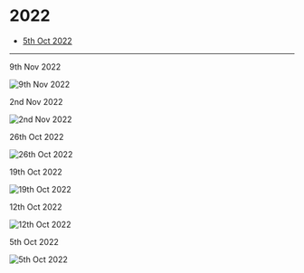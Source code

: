 # 2022

- [5th Oct 2022](2022_10_05.md)

---

9th Nov 2022

![9th Nov 2022](2022_11_09.jpg "9th Nov 2022")

2nd Nov 2022

![2nd Nov 2022](2022_11_02.jpg "2nd Nov 2022")

26th Oct 2022

![26th Oct 2022](2022_10_26.jpeg "26th Oct 2022")

19th Oct 2022

![19th Oct 2022](2022_10_19.jpeg "19th Oct 2022")

12th Oct 2022

![12th Oct 2022](2022_10_12.jpeg "12th Oct 2022")

5th Oct 2022

![5th Oct 2022](2022_10_05.jpeg "5th Oct 2022")
